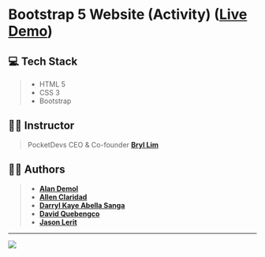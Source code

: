 # Bootstrap 5 Website (Activity) ([Live Demo](https://brylsburgers.vercel.app/))

## 💻 Tech Stack
> - HTML 5
> - CSS 3
> - Bootstrap

## 👨‍🏫 Instructor
> PocketDevs CEO & Co-founder **[Bryl Lim](https://github.com/bryllim)**

## 👨‍💻 Authors
> - **[Alan Demol](https://github.com/alandemol2022)**
> - **[Allen Claridad]()**
> - **[Darryl Kaye Abella Sanga](https://github.com/AkosiDK)**
> - **[David Quebengco](https://github.com/DavidQuebengco)**
> - **[Jason Lerit](https://github.com/jasonlerit)**

---

<img src="https://media.discordapp.net/attachments/1039106982625423380/1039121002191409182/307623688_1280011025905213_8394556844876132776_n.png">
